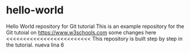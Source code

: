 # hello-world
Hello World repository for Git tutorial
This is an example repository for the Git tutoial on https://www.w3schools.com
some changes here <<<<<<<<<<<<<<<<<<<<<<<<<
This repository is built step by step in the tutorial.
nueva lina 6
